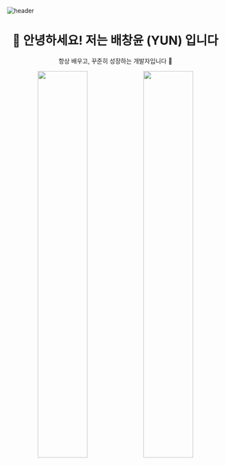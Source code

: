 <!-- README.md -->
 <!--Header-->
  ![header](https://capsule-render.vercel.app/api?type=waving&color=gradient&height=300&section=header&text=Good%20to%20see%20you%20%F0%9F%A4%97)
<h1 align="center">👋 안녕하세요! 저는 배창윤 (YUN) 입니다</h1>
<p align="center">항상 배우고, 꾸준히 성장하는 개발자입니다 🚀</p>
<p align="center">
  <img src="https://github-readme-stats.vercel.app/api?username=baechangyun&show_icons=true&theme=radical" width="48%" />
  <img src="https://github-readme-stats.vercel.app/api/top-langs/?username=baechangyun&layout=compact&theme=radical" width="48%" />
</p>
